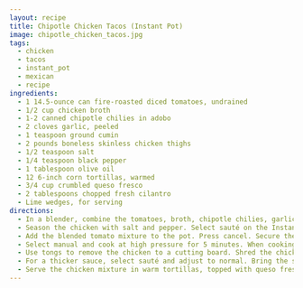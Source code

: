 ```yaml
---
layout: recipe
title: Chipotle Chicken Tacos (Instant Pot)
image: chipotle_chicken_tacos.jpg
tags:
  - chicken
  - tacos
  - instant_pot
  - mexican
  - recipe
ingredients:
  - 1 14.5-ounce can fire-roasted diced tomatoes, undrained
  - 1/2 cup chicken broth
  - 1-2 canned chipotle chilies in adobo
  - 2 cloves garlic, peeled
  - 1 teaspoon ground cumin
  - 2 pounds boneless skinless chicken thighs
  - 1/2 teaspoon salt
  - 1/4 teaspoon black pepper
  - 1 tablespoon olive oil
  - 12 6-inch corn tortillas, warmed
  - 3/4 cup crumbled queso fresco
  - 2 tablespoons chopped fresh cilantro
  - Lime wedges, for serving
directions:
  - In a blender, combine the tomatoes, broth, chipotle chilies, garlic, and cumin. Cover and blend until smooth.
  - Season the chicken with salt and pepper. Select sauté on the Instant Pot and adjust to normal. Heat the oil in the pot. Add the chicken and cook for 2-3 minutes per side until browned.
  - Add the blended tomato mixture to the pot. Press cancel. Secure the lid on the pot and close the pressure-release valve.
  - Select manual and cook at high pressure for 5 minutes. When cooking is complete, use a natural release to depressurize. Press cancel.
  - Use tongs to remove the chicken to a cutting board. Shred the chicken with a fork.
  - For a thicker sauce, select sauté and adjust to normal. Bring the sauce to a simmer and cook for 5 minutes to reduce, stirring frequently. Add the shredded chicken back to the pot and heat through. Press cancel.
  - Serve the chicken mixture in warm tortillas, topped with queso fresco and cilantro. Serve with lime wedges.
---
```

